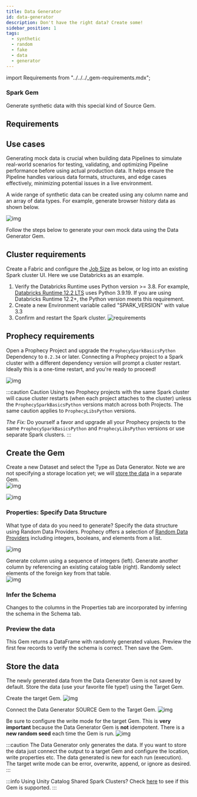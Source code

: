 ```yaml
---
title: Data Generator
id: data-generator
description: Don't have the right data? Create some!
sidebar_position: 1
tags:
  - synthetic
  - random
  - fake
  - data
  - generator
---
```


import Requirements from "../../../\_gem-requirements.mdx";

<h3><span class="badge">Spark Gem</span></h3>

Generate synthetic data with this special kind of Source Gem.

## Requirements

<Requirements
  packagename="ProphecySparkBasicsPython"
  packageversion="0.2.36"
  scalalib="8.5.0"
  pythonlib="1.9.24"
  packageversion122="Not Supported"
  packageversion143="Not Supported"
  packageversion154="Supported 0.2.36+"
/>

## Use cases

Generating mock data is crucial when building data Pipelines to simulate real-world scenarios for testing, validating, and optimizing Pipeline performance before using actual production data. It helps ensure the Pipeline handles various data formats, structures, and edge cases effectively, minimizing potential issues in a live environment.

A wide range of synthetic data can be created using any column name and an array of data types. For example, generate browser history data as shown below.

![img](../../../img/synth_0_datasample.png)

Follow the steps below to generate your own mock data using the Data Generator Gem.

## Cluster requirements

Create a Fabric and configure the [Job Size](/docs/Spark/fabrics/databricks/databricks.md) as below, or log into an existing Spark cluster UI. Here we use Databricks as an example.

1. Verify the Databricks Runtime uses Python version >= 3.8.
   For example, [Databricks Runtime 12.2 LTS](https://docs.databricks.com/en/release-notes/runtime/12.2lts.html) uses Python 3.9.19. If you are using Databricks Runtime 12.2+, the Python version meets this requirement.
2. Create a new Environment variable called "SPARK_VERSION" with value 3.3
3. Confirm and restart the Spark cluster.
   ![requirements](../../../img/synth_0_1_requirements.png)

## Prophecy requirements

Open a Prophecy Project and upgrade the `ProphecySparkBasicsPython` Dependency to `0.2.34` or later. Connecting a Prophecy project to a Spark cluster with a different dependency version will prompt a cluster restart. Ideally this is a one-time restart, and you're ready to proceed!

![img](../../../img/synth_0_2_proph_reqiuirements.png)

:::caution Caution
Using two Prophecy projects with the same Spark cluster will cause cluster restarts (when each project attaches to the cluster) unless the `ProphecySparkBasicsPython` versions match across both Projects. The same caution applies to `ProphecyLibsPython` versions.

_The Fix:_ Do yourself a favor and upgrade all your Prophecy projects to the same `ProphecySparkBasicsPython` and `ProphecyLibsPython` versions or use separate Spark clusters.
:::

## Create the Gem

Create a new Dataset and select the Type as Data Generator. Note we are not specifying a storage location yet; we will [store the data](#store-the-data) in a separate Gem.  
![img](../../../img/synth_1_new_dataset.png)

![img](../../../img/synth_2_type.png)

### Properties: Specify Data Structure

What type of data do you need to generate? Specify the data structure using Random Data Providers. Prophecy offers a selection of [Random Data Providers](./providers) including integers, booleans, and elements from a list.

![img](../../../img/synth_3_properties.png)

Generate column using a sequence of integers (left). Generate another column by referencing an existing catalog table (right). Randomly select elements of the foreign key from that table.  
![img](../../../img/synth_7_seq_or_foreign.png)

### Infer the Schema

Changes to the columns in the Properties tab are incorporated by inferring the schema in the Schema tab.

### Preview the data

This Gem returns a DataFrame with randomly generated values. Preview the first few records to verify the schema is correct. Then save the Gem.

## Store the data

The newly generated data from the Data Generator Gem is not saved by default. Store the data (use your favorite file type!) using the Target Gem.

Create the target Gem.
![img](../../../img/synth_4_new_target.png)

Connect the Data Generator SOURCE Gem to the Target Gem.
![img](../../../img/synth_5_connect_target.png)

Be sure to configure the write mode for the target Gem. This is **very important** because the Data Generator Gem is **not** idempotent. There is a **new random seed** each time the Gem is run.
![img](../../../img/synth_6_write_mode.png)

:::caution
The Data Generator only generates the data. If you want to store the data just connect the output to a target Gem and configure the location, write properties etc. The data generated is new for each run (execution). The target write mode can be error, overwrite, append, or ignore as desired.
:::

:::info
Using Unity Catalog Shared Spark Clusters?
Check [here](../../../../fabrics/databricks/ucshared) to see if this Gem is supported.
:::
